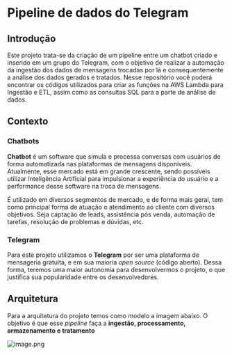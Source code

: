 # **Pipeline de dados do Telegram**

## **Introdução**

Este projeto trata-se da criação de um pipeline entre um chatbot criado e inserido em um grupo do Telegram, com o objetivo de realizar a automação da ingestão dos dados de mensagens trocadas por lá e consequentemente a análise dos dados gerados e tratados.
Nesse repositório você poderá encontrar os códigos utilizados para criar as funções na AWS Lambda para Ingestão e ETL, assim como as consultas SQL para a parte de análise de dados.

## **Contexto**

### Chatbots

**Chatbot** é um software que simula e processa conversas com usuários de forma automatizada nas plataformas de mensagens disponíveis. Atualmente, esse mercado está em grande crescente, sendo possíveis utilizar Inteligência Artificial para impulsionar a experiência do usuário e a performance desse software na troca de mensagens.

É utilizado em diversos segmentos de mercado, e de forma mais geral, tem como principal forma de atuação o atendimento ao cliente com diversos objetivos. Seja captação de leads, assistência pós venda, automação de tarefas, resolução de problemas e dúvidas, etc.

### Telegram

Para este projeto utilizamos o **Telegram** por ser uma plataforma de mensageria gratuita, e em sua maioria _open source_ (código aberto). Dessa forma, teremos uma maior autonomia para desenvolvermos o projeto, o que justifica sua popularidade entre os desenvolvedores.

## **Arquitetura**

Para a arquitetura do projeto temos como modelo a imagem abaixo. O objetivo é que esse _pipeline_ faça a **ingestão, processamento, armazenamento e tratamento**

![image.png](attachment:6911cf85-e633-480d-9bfb-b3e4de72e58a.png)
